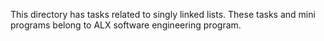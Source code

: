 This directory has tasks related to singly linked lists.
These tasks and mini programs belong to ALX software engineering program.
